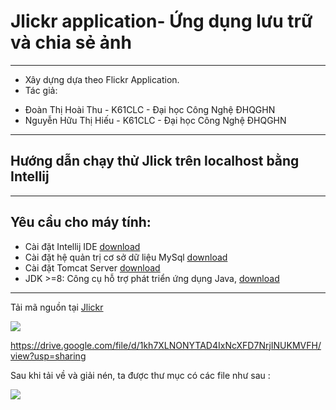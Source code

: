 # Jlickr application- Ứng dụng lưu trữ và chia sẻ ảnh

----
* Xây dựng dựa theo Flickr Application.
* Tác giả:
- Đoàn Thị Hoài Thu - K61CLC - Đại học Công Nghệ ĐHQGHN
- Nguyễn Hữu Thị Hiếu - K61CLC - Đại học Công Nghệ ĐHQGHN
----
## Hướng dẫn chạy thử Jlick trên localhost bằng Intellij

----

## Yêu cầu cho máy tính:
-	Cài đặt Intellij IDE [download](https://www.jetbrains.com/idea/download)
-	Cài đặt hệ quản trị cơ sở dữ liệu MySql  [download](https://dev.mysql.com/downloads/mysql)
-	Cài đặt Tomcat Server [download](https://tomcat.apache.org/download-80.cgi)
-	JDK >=8: Công cụ hỗ trợ phát triển ứng dụng Java, [download](http://www.oracle.com/technetwork/java/javase/downloads/jdk8-downloads-2133151.html)

----

Tải mã nguồn tại [Jlickr](https://github.com/JCIA-K61CLC/jlickr)

<img src="https://www.wikihow.com/Draw-a-Cartoon-Cat">

https://drive.google.com/file/d/1kh7XLNONYTAD4IxNcXFD7NrjINUKMVFH/view?usp=sharing

Sau khi tải về và giải nén, ta được thư mục có các file như sau :

<img src="https://imgur.com/CH1emKg">


